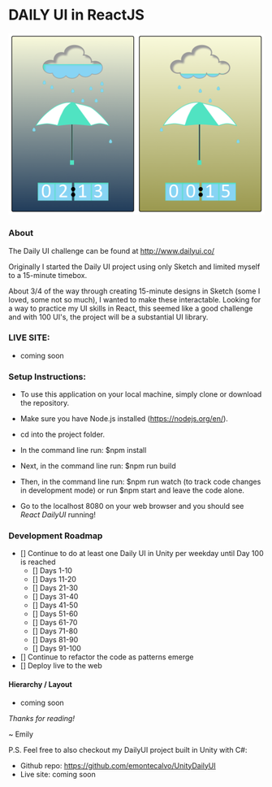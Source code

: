 
# DAILY UI in ReactJS

![Alt text](./day014.png?raw=true "Rain/Shine Umbrella from Day014 - Countdown Timer")

### About
The Daily UI challenge can be found at http://www.dailyui.co/

Originally I started the Daily UI project using only Sketch and limited myself to a 15-minute timebox.

About 3/4 of the way through creating 15-minute designs in Sketch (some I loved, some not so much), I wanted to make these interactable.  Looking for a way to practice my UI skills in React, this seemed like a good challenge and with 100 UI's, the project will be a substantial UI library.


### LIVE SITE:
* coming soon


### Setup Instructions:

* To use this application on your local machine, simply clone or download the repository.

* Make sure you have Node.js installed (https://nodejs.org/en/).

* cd into the project folder.

* In the command line run: $npm install

* Next, in the command line run: $npm run build

* Then, in the command line run: $npm run watch (to track code changes in development mode) or run $npm start and leave the code alone.

* Go to the localhost 8080 on your web browser and you should see *React DailyUI* running!

### Development Roadmap

 - [] Continue to do at least one Daily UI in Unity per weekday until Day 100 is reached
 	- [] Days 1-10
 	- [] Days 11-20
 	- [] Days 21-30
 	- [] Days 31-40
 	- [] Days 41-50
 	- [] Days 51-60
 	- [] Days 61-70
 	- [] Days 71-80
 	- [] Days 81-90
 	- [] Days 91-100
 - [] Continue to refactor the code as patterns emerge
 - [] Deploy live to the web

  #### Hierarchy / Layout
  * coming soon


  *Thanks for reading!*
 
 ~ Emily

 P.S.  Feel free to also checkout my DailyUI project built in Unity with C#:
 * Github repo:  https://github.com/emontecalvo/UnityDailyUI
 * Live site:  coming soon
 




